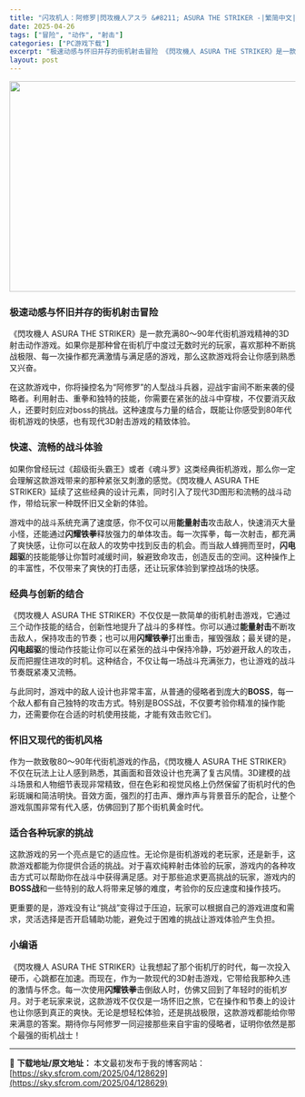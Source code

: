 ```yaml
---
title: "闪攻机人：阿修罗|閃攻機人アスラ &#8211; ASURA THE STRIKER -|繁简中文|631M"
date: 2025-04-26
tags: ["冒险", "动作", "射击"]
categories: ["PC游戏下载"]
excerpt: "极速动感与怀旧并存的街机射击冒险 《閃攻機人 ASURA THE STRIKER》是一款充满80～90年代街机游戏精神的3D射击动作游戏。如果你是那种曾在街机厅中度过无数时光的玩家，喜欢那种不断挑战极限、每一次操作都充满激情与满足感的游戏，那么这款游戏将会让你感到熟悉又兴奋。 在这款游戏中，你将操控&hellip;"
layout: post
---
```


<img class="aligncenter size-full wp-image-128630" src="https://sky.sfcrom.com/wp-content/uploads/2025/04/2025042615194165.webp" alt="" width="660" height="370" />
<h3><strong>极速动感与怀旧并存的街机射击冒险</strong></h3>
《閃攻機人 ASURA THE STRIKER》是一款充满80～90年代街机游戏精神的3D射击动作游戏。如果你是那种曾在街机厅中度过无数时光的玩家，喜欢那种不断挑战极限、每一次操作都充满激情与满足感的游戏，那么这款游戏将会让你感到熟悉又兴奋。

在这款游戏中，你将操控名为“阿修罗”的人型战斗兵器，迎战宇宙间不断来袭的侵略者。利用射击、重拳和独特的技能，你需要在紧张的战斗中穿梭，不仅要消灭敌人，还要时刻应对boss的挑战。这种速度与力量的结合，既能让你感受到80年代街机游戏的快感，也有现代3D射击游戏的精致体验。
<h3><strong>快速、流畅的战斗体验</strong></h3>
如果你曾经玩过《超级街头霸王》或者《魂斗罗》这类经典街机游戏，那么你一定会理解这款游戏带来的那种紧张又刺激的感觉。《閃攻機人 ASURA THE STRIKER》延续了这些经典的设计元素，同时引入了现代3D图形和流畅的战斗动作，带给玩家一种既怀旧又全新的体验。

游戏中的战斗系统充满了速度感，你不仅可以用<strong>能量射击</strong>攻击敌人，快速消灭大量小怪，还能通过<strong>闪耀铁拳</strong>释放强力的单体攻击。每一次挥拳，每一次射击，都充满了爽快感，让你可以在敌人的攻势中找到反击的机会。而当敌人蜂拥而至时，<strong>闪电超驱</strong>的技能能够让你暂时减缓时间，躲避致命攻击，创造反击的空间。这种操作上的丰富性，不仅带来了爽快的打击感，还让玩家体验到掌控战场的快感。
<h3><strong>经典与创新的结合</strong></h3>
《閃攻機人 ASURA THE STRIKER》不仅仅是一款简单的街机射击游戏，它通过三个动作技能的结合，创新性地提升了战斗的多样性。你可以通过<strong>能量射击</strong>不断攻击敌人，保持攻击的节奏；也可以用<strong>闪耀铁拳</strong>打出重击，摧毁强敌；最关键的是，<strong>闪电超驱</strong>的慢动作技能让你可以在紧张的战斗中保持冷静，巧妙避开敌人的攻击，反而把握住进攻的时机。这种结合，不仅让每一场战斗充满张力，也让游戏的战斗节奏既紧凑又流畅。

与此同时，游戏中的敌人设计也非常丰富，从普通的侵略者到庞大的<strong>BOSS</strong>，每一个敌人都有自己独特的攻击方式。特别是BOSS战，不仅要考验你精准的操作能力，还需要你在合适的时机使用技能，才能有效击败它们。
<h3><strong>怀旧又现代的街机风格</strong></h3>
作为一款致敬80～90年代街机游戏的作品，《閃攻機人 ASURA THE STRIKER》不仅在玩法上让人感到熟悉，其画面和音效设计也充满了复古风情。3D建模的战斗场景和人物细节表现非常精致，但在色彩和视觉风格上仍然保留了街机时代的色彩斑斓和简洁明快。音效方面，强烈的打击声、爆炸声与背景音乐的配合，让整个游戏氛围非常有代入感，仿佛回到了那个街机黄金时代。
<h3><strong>适合各种玩家的挑战</strong></h3>
这款游戏的另一个亮点是它的适应性。无论你是街机游戏的老玩家，还是新手，这款游戏都能为你提供合适的挑战。对于喜欢纯粹射击体验的玩家，游戏内的各种攻击方式可以帮助你在战斗中获得满足感。对于那些追求更高挑战的玩家，游戏内的<strong>BOSS战</strong>和一些特别的敌人将带来足够的难度，考验你的反应速度和操作技巧。

更重要的是，游戏没有让“挑战”变得过于压迫，玩家可以根据自己的游戏进度和需求，灵活选择是否开启辅助功能，避免过于困难的挑战让游戏体验产生负担。
<h3><strong>小编语</strong></h3>
《閃攻機人 ASURA THE STRIKER》让我想起了那个街机厅的时代，每一次投入硬币，心跳都在加速。而现在，作为一款现代的3D射击游戏，它带给我那种久违的激情与怀念。每一次使用<strong>闪耀铁拳</strong>击倒敌人时，仿佛又回到了年轻时的街机岁月。对于老玩家来说，这款游戏不仅仅是一场怀旧之旅，它在操作和节奏上的设计也让你感到真正的爽快。无论是想轻松体验，还是挑战极限，这款游戏都能给你带来满意的答案。期待你与阿修罗一同迎接那些来自宇宙的侵略者，证明你依然是那个最强的街机战士！

---
📖 **下载地址/原文地址：** 本文最初发布于我的博客网站：[https://sky.sfcrom.com/2025/04/128629](https://sky.sfcrom.com/2025/04/128629)
